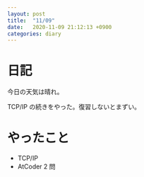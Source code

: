 ```yaml
---
layout: post
title:  "11/09"
date:   2020-11-09 21:12:13 +0900
categories: diary
---
```

# 日記

今日の天気は晴れ。

TCP/IP の続きをやった。復習しないとまずい。

# やったこと

- TCP/IP
- AtCoder 2 問